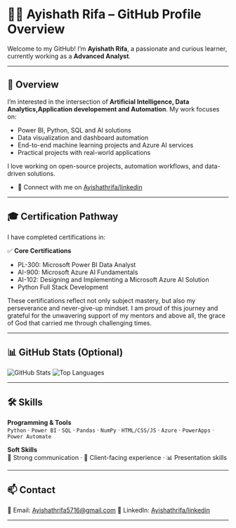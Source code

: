 # 👩‍💻 Ayishath Rifa – GitHub Profile Overview

Welcome to my GitHub! I’m **Ayishath Rifa**, a passionate and curious learner, currently working as a **Advanced Analyst**.

---

## 📁 Overview

I’m interested in the intersection of **Artificial Intelligence, Data Analytics,Application developement and Automation**. My work focuses on:

- Power BI, Python, SQL and AI solutions
- Data visualization and dashboard automation
- End-to-end machine learning projects and Azure AI services
- Practical projects with real-world applications

I love working on open-source projects, automation workflows, and data-driven solutions.

- 🔗 Connect with me on [Ayishathrifa/linkedin](https://www.linkedin.com/in/ayishath-rifa-7575b5200/)

---

## 🎓 Certification Pathway

I have completed certifications in:

✅ **Core Certifications**
- PL-300: Microsoft Power BI Data Analyst  
- AI-900: Microsoft Azure AI Fundamentals  
- AI-102: Designing and Implementing a Microsoft Azure AI Solution 
- Python Full Stack Development    


These certifications reflect not only subject mastery, but also my perseverance and never-give-up mindset. I am proud of this journey and grateful for the unwavering support of my mentors and above all, the grace of God that carried me through challenging times.

---

 
## 📊 GitHub Stats (Optional)
 
![GitHub Stats](https://github-readme-stats.vercel.app/api?username=AyishathRifa&show_icons=true&theme=default)
![Top Languages](https://github-readme-stats.vercel.app/api/top-langs/?username=AyishathRifa&layout=compact)
 
---
 
## 🛠️ Skills

**Programming & Tools**  
`Python` · `Power BI` · `SQL` · `Pandas` · `NumPy` · `HTML/CSS/JS` · `Azure` · `PowerApps` · `Power Automate`  

**Soft Skills**  
💬 Strong communication · 🤝 Client-facing experience · 📊 Presentation skills


---

## 📫 Contact

📧 Email: Ayishathrifa5716@gmail.com
🔗 LinkedIn: [Ayishathrifa/linkedin](https://www.linkedin.com/in/ayishath-rifa-7575b5200/)

---


